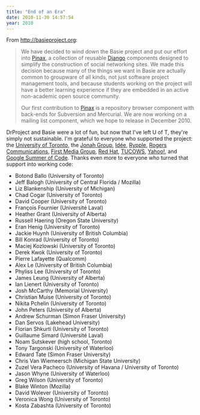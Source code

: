 ```yaml
---
title: "End of an Era"
date: 2010-11-30 14:57:54
year: 2010
---
```

From <a href="http://basieproject.org">http://basieproject.org</a>:
<blockquote>We have decided to wind down the Basie project and put our effort into <a href="http://pinaxproject.com">Pinax</a>, a collection of reusable <a href="http://djangoproject.com">Django</a> components designed to simplify the construction of social networking sites.  We made this decision because many of the things we want in Basie are actually common to groupware of all kinds, not just software project management tools, and because students working on the project will have a better learning experience if they are embedded in an active non-academic open source community.

Our first contribution to <a href="http://pinaxproject.com">Pinax</a> is a repository browser component with back-ends for Subversion and Mercurial. We are now working on a mailing list component, which we hope to release in December 2010.</blockquote>
DrProject and Basie were a lot of fun, but now that I've left U of T, they're simply not sustainable.  I'm grateful to everyone who supported the project: the <a href="http://www.utoronto.ca">University of Toronto</a>, the <a href="http://www.jonahgroup.com">Jonah Group</a>, <a href="http://www.ideeinc.com">Id&eacute;e</a>, <a href="http://www.rypple.com">Rypple</a>, <a href="http://www.rogers.com">Rogers Communications</a>, <a href="http://www.fmginc.com/">First Media Group</a>,  <a href="http://www.redhat.com">Red Hat</a>,  <a href="http://www.tucowsinc.com">TUCOWS</a>,  <a href="http://www.yahoo.com">Yahoo!</a>,  and <a href="http://code.google.com/soc">Google Summer of Code</a>.  Thanks even more to everyone who turned that support into working code:
<ul>
	<li>Botond Ballo (University of Toronto)</li>
	<li>Jeff Balogh (University of Central Florida / Mozilla)</li>
	<li>Liz Blankenship (University of Michigan)</li>
	<li>Chad Cogar (University of Toronto)</li>
	<li>David Cooper (University of Toronto)</li>
	<li>François Fournier (Universit&eacute; Laval)</li>
	<li>Heather Grant (University of Alberta)</li>
	<li>Russell Haering (Oregon State University)</li>
	<li>Eran Henig (University of Toronto)</li>
	<li>Jackie Huynh (University of British Columbia)</li>
	<li>Bill Konrad (University of Toronto)</li>
	<li>Maciej Kozlowski (University of Toronto)</li>
	<li>Derek Kwok (University of Toronto)</li>
	<li>Pierre Lafayette (Qualcomm)</li>
	<li>Alex Le (University of British Columbia)</li>
	<li>Phyliss Lee (University of Toronto)</li>
	<li>James Leung (University of Alberta)</li>
	<li>Ian Lienert (University of Toronto)</li>
	<li>Josh McCarthy (Memorial University)</li>
	<li>Christian Muise (University of Toronto)</li>
	<li>Nikita Pchelin (University of Toronto)</li>
	<li>John Peters (University of Alberta)</li>
	<li>Andrew Schurman (Simon Fraser University)</li>
	<li>Dan Servos (Lakehead University)</li>
	<li>Florian Shkurti (University of Toronto)</li>
	<li>Guillaume Simard (Universit&eacute; Laval)</li>
	<li>Noam Sutskever (high school, Toronto)</li>
	<li>Tony Targonski (University of Waterloo)</li>
	<li>Edward Tate (Simon Fraser University)</li>
	<li>Chris Van Wiemeersch (Michigan State University)</li>
	<li>Zuzel Vera Pacheco (University of Havana / University of Toronto)</li>
	<li>Jason Whyne (University of Waterloo)</li>
	<li>Greg Wilson (University of Toronto)</li>
	<li>Blake Winton (Mozilla)</li>
	<li>David Wolever (University of Toronto)</li>
	<li>Veronica Wong (University of Toronto)</li>
	<li>Kosta Zabashta (University of Toronto)</li>
</ul>
